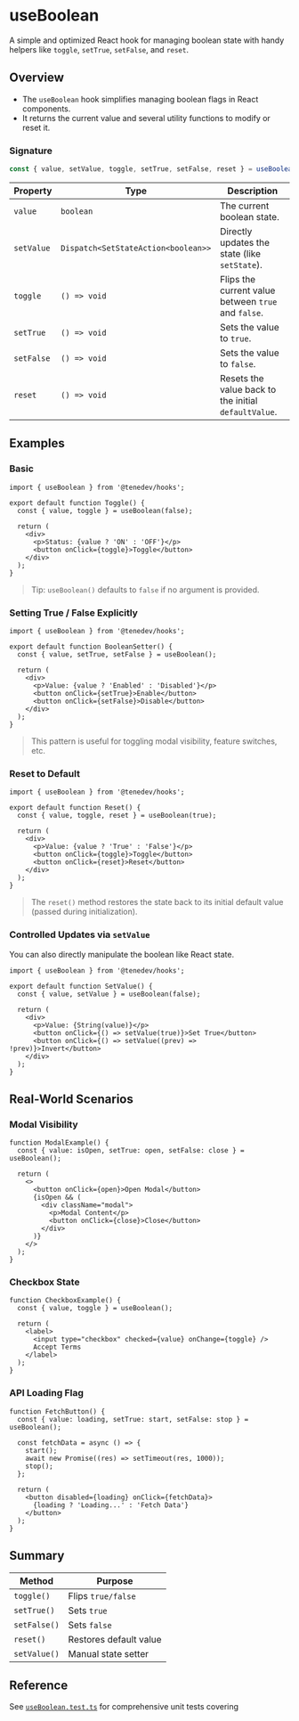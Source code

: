 # useBoolean

A simple and optimized React hook for managing boolean state with handy helpers like `toggle`, `setTrue`, `setFalse`, and `reset`.

## Overview

- The `useBoolean` hook simplifies managing boolean flags in React components.
- It returns the current value and several utility functions to modify or reset it.

### Signature

```ts
const { value, setValue, toggle, setTrue, setFalse, reset } = useBoolean(defaultValue?: boolean);
```

| Property   | Type                                | Description                                          |
| ---------- | ----------------------------------- | ---------------------------------------------------- |
| `value`    | `boolean`                           | The current boolean state.                           |
| `setValue` | `Dispatch<SetStateAction<boolean>>` | Directly updates the state (like `setState`).        |
| `toggle`   | `() => void`                        | Flips the current value between `true` and `false`.  |
| `setTrue`  | `() => void`                        | Sets the value to `true`.                            |
| `setFalse` | `() => void`                        | Sets the value to `false`.                           |
| `reset`    | `() => void`                        | Resets the value back to the initial `defaultValue`. |

## Examples

### Basic

```tsx
import { useBoolean } from '@tenedev/hooks';

export default function Toggle() {
  const { value, toggle } = useBoolean(false);

  return (
    <div>
      <p>Status: {value ? 'ON' : 'OFF'}</p>
      <button onClick={toggle}>Toggle</button>
    </div>
  );
}
```

> Tip: `useBoolean()` defaults to `false` if no argument is provided.

### Setting True / False Explicitly

```tsx
import { useBoolean } from '@tenedev/hooks';

export default function BooleanSetter() {
  const { value, setTrue, setFalse } = useBoolean();

  return (
    <div>
      <p>Value: {value ? 'Enabled' : 'Disabled'}</p>
      <button onClick={setTrue}>Enable</button>
      <button onClick={setFalse}>Disable</button>
    </div>
  );
}
```

> This pattern is useful for toggling modal visibility, feature switches, etc.

### Reset to Default

```tsx
import { useBoolean } from '@tenedev/hooks';

export default function Reset() {
  const { value, toggle, reset } = useBoolean(true);

  return (
    <div>
      <p>Value: {value ? 'True' : 'False'}</p>
      <button onClick={toggle}>Toggle</button>
      <button onClick={reset}>Reset</button>
    </div>
  );
}
```

> The `reset()` method restores the state back to its initial default value (passed during initialization).

### Controlled Updates via `setValue`

You can also directly manipulate the boolean like React state.

```tsx
import { useBoolean } from '@tenedev/hooks';

export default function SetValue() {
  const { value, setValue } = useBoolean(false);

  return (
    <div>
      <p>Value: {String(value)}</p>
      <button onClick={() => setValue(true)}>Set True</button>
      <button onClick={() => setValue((prev) => !prev)}>Invert</button>
    </div>
  );
}
```

## Real-World Scenarios

### Modal Visibility

```tsx
function ModalExample() {
  const { value: isOpen, setTrue: open, setFalse: close } = useBoolean();

  return (
    <>
      <button onClick={open}>Open Modal</button>
      {isOpen && (
        <div className="modal">
          <p>Modal Content</p>
          <button onClick={close}>Close</button>
        </div>
      )}
    </>
  );
}
```

### Checkbox State

```tsx
function CheckboxExample() {
  const { value, toggle } = useBoolean();

  return (
    <label>
      <input type="checkbox" checked={value} onChange={toggle} />
      Accept Terms
    </label>
  );
}
```

### API Loading Flag

```tsx
function FetchButton() {
  const { value: loading, setTrue: start, setFalse: stop } = useBoolean();

  const fetchData = async () => {
    start();
    await new Promise((res) => setTimeout(res, 1000));
    stop();
  };

  return (
    <button disabled={loading} onClick={fetchData}>
      {loading ? 'Loading...' : 'Fetch Data'}
    </button>
  );
}
```

## Summary

| Method       | Purpose                |
| ------------ | ---------------------- |
| `toggle()`   | Flips `true/false`     |
| `setTrue()`  | Sets `true`            |
| `setFalse()` | Sets `false`           |
| `reset()`    | Restores default value |
| `setValue()` | Manual state setter    |

## Reference

See [`useBoolean.test.ts`](../src/useBoolean.test.ts) for comprehensive unit tests covering
